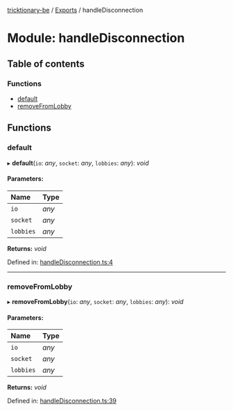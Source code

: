 [tricktionary-be](../README.md) / [Exports](../modules.md) / handleDisconnection

# Module: handleDisconnection

## Table of contents

### Functions

- [default](handledisconnection.md#default)
- [removeFromLobby](handledisconnection.md#removefromlobby)

## Functions

### default

▸ **default**(`io`: *any*, `socket`: *any*, `lobbies`: *any*): *void*

#### Parameters:

Name | Type |
:------ | :------ |
`io` | *any* |
`socket` | *any* |
`lobbies` | *any* |

**Returns:** *void*

Defined in: [handleDisconnection.ts:4](https://github.com/story-squad/tricktionary-be/blob/3bf28b7/src/sockets/handleDisconnection.ts#L4)

___

### removeFromLobby

▸ **removeFromLobby**(`io`: *any*, `socket`: *any*, `lobbies`: *any*): *void*

#### Parameters:

Name | Type |
:------ | :------ |
`io` | *any* |
`socket` | *any* |
`lobbies` | *any* |

**Returns:** *void*

Defined in: [handleDisconnection.ts:39](https://github.com/story-squad/tricktionary-be/blob/3bf28b7/src/sockets/handleDisconnection.ts#L39)
